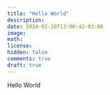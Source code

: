 ```yaml
---
title: "Hello World"
description: 
date: 2024-02-20T13:00:42-03:00
image: 
math: 
license: 
hidden: false
comments: true
draft: true
---
```


Hello World